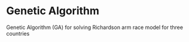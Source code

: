 # Genetic Algorithm

Genetic Algorithm (GA) for solving Richardson arm race model for three countries
